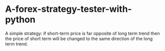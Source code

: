 # A-forex-strategy-tester-with-python
A simple strategy: if short-term price is far opposite of long term trend then the price of short term will be changed to the same direction of the long term trend.
